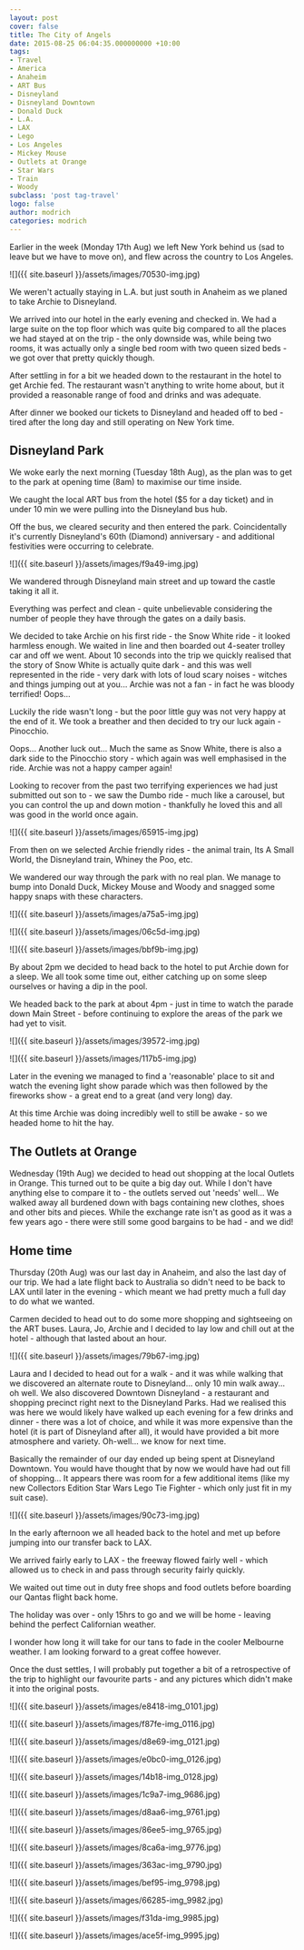 ```yaml
---
layout: post
cover: false
title: The City of Angels
date: 2015-08-25 06:04:35.000000000 +10:00
tags: 
- Travel
- America
- Anaheim
- ART Bus
- Disneyland
- Disneyland Downtown
- Donald Duck
- L.A.
- LAX
- Lego
- Los Angeles
- Mickey Mouse
- Outlets at Orange
- Star Wars
- Train
- Woody
subclass: 'post tag-travel'
logo: false
author: modrich
categories: modrich
---
```

Earlier in the week (Monday 17th Aug) we left New York behind us (sad to leave but we have to move on), and flew across the country to Los Angeles.

![]({{ site.baseurl }}/assets/images/70530-img.jpg)

We weren't actually staying in L.A. but just south in Anaheim as we planed to take Archie to Disneyland.

We arrived into our hotel in the early evening and checked in. We had a large suite on the top floor which was quite big compared to all the places we had stayed at on the trip - the only downside was, while being two rooms, it was actually only a single bed room with two queen sized beds - we got over that pretty quickly though.

After settling in for a bit we headed down to the restaurant in the hotel to get Archie fed. The restaurant wasn't anything to write home about, but it provided a reasonable range of food and drinks and was adequate.

After dinner we booked our tickets to Disneyland and headed off to bed - tired after the long day and still operating on New York time.

## Disneyland Park

We woke early the next morning (Tuesday 18th Aug), as the plan was to get to the park at opening time (8am) to maximise our time inside.

We caught the local ART bus from the hotel ($5 for a day ticket) and in under 10 min we were pulling into the Disneyland bus hub.

Off the bus, we cleared security and then entered the park. Coincidentally it's currently Disneyland's 60th (Diamond) anniversary - and additional festivities were occurring to celebrate.

![]({{ site.baseurl }}/assets/images/f9a49-img.jpg)

We wandered through Disneyland main street and up toward the castle taking it all it.

Everything was perfect and clean - quite unbelievable considering the number of people they have through the gates on a daily basis.

We decided to take Archie on his first ride - the Snow White ride - it looked harmless enough. We waited in line and then boarded out 4-seater trolley car and off we went. About 10 seconds into the trip we quickly realised that the story of Snow White is actually quite dark - and this was well represented in the ride - very dark with lots of loud scary noises - witches and things jumping out at you... Archie was not a fan - in fact he was bloody terrified! Oops...

Luckily the ride wasn't long - but the poor little guy was not very happy at the end of it. We took a breather and then decided to try our luck again - Pinocchio.

Oops... Another luck out... Much the same as Snow White, there is also a dark side to the Pinocchio story - which again was well emphasised in the ride. Archie was not a happy camper again!

Looking to recover from the past two terrifying experiences we had just submitted out son to - we saw the Dumbo ride - much like a carousel, but you can control the up and down motion - thankfully he loved this and all was good in the world once again.

![]({{ site.baseurl }}/assets/images/65915-img.jpg)

From then on we selected Archie friendly rides - the animal train, Its A Small World, the Disneyland train, Whiney the Poo, etc.

We wandered our way through the park with no real plan. We manage to bump into Donald Duck, Mickey Mouse and Woody and snagged some happy snaps with these characters.

![]({{ site.baseurl }}/assets/images/a75a5-img.jpg)

![]({{ site.baseurl }}/assets/images/06c5d-img.jpg)

![]({{ site.baseurl }}/assets/images/bbf9b-img.jpg)

By about 2pm we decided to head back to the hotel to put Archie down for a sleep. We all took some time out, either catching up on some sleep ourselves or having a dip in the pool.

We headed back to the park at about 4pm - just in time to watch the parade down Main Street - before continuing to explore the areas of the park we had yet to visit.

![]({{ site.baseurl }}/assets/images/39572-img.jpg)

![]({{ site.baseurl }}/assets/images/117b5-img.jpg)

Later in the evening we managed to find a 'reasonable' place to sit and watch the evening light show parade which was then followed by the fireworks show - a great end to a great (and very long) day.

At this time Archie was doing incredibly well to still be awake - so we headed home to hit the hay.

## The Outlets at Orange

Wednesday (19th Aug) we decided to head out shopping at the local Outlets in Orange. This turned out to be quite a big day out. While I don't have anything else to compare it to - the outlets served out 'needs' well... We walked away all burdened down with bags containing new clothes, shoes and other bits and pieces. While the exchange rate isn't as good as it was a few years ago - there were still some good bargains to be had - and we did!

## Home time

Thursday (20th Aug) was our last day in Anaheim, and also the last day of our trip. We had a late flight back to Australia so didn't need to be back to LAX until later in the evening - which meant we had pretty much a full day to do what we wanted.

Carmen decided to head out to do some more shopping and sightseeing on the ART buses. Laura, Jo, Archie and I decided to lay low and chill out at the hotel - although that lasted about an hour.

![]({{ site.baseurl }}/assets/images/79b67-img.jpg)

Laura and I decided to head out for a walk - and it was while walking that we discovered an alternate route to Disneyland... only 10 min walk away... oh well. We also discovered Downtown Disneyland - a restaurant and shopping precinct right next to the Disneyland Parks. Had we realised this was here we would likely have walked up each evening for a few drinks and dinner - there was a lot of choice, and while it was more expensive than the hotel (it is part of Disneyland after all), it would have provided a bit more atmosphere and variety. Oh-well... we know for next time.

Basically the remainder of our day ended up being spent at Disneyland Downtown. You would have thought that by now we would have had out fill of shopping... It appears there was room for a few additional items (like my new Collectors Edition Star Wars Lego Tie Fighter - which only just fit in my suit case).

![]({{ site.baseurl }}/assets/images/90c73-img.jpg)

In the early afternoon we all headed back to the hotel and met up before jumping into our transfer back to LAX.

We arrived fairly early to LAX - the freeway flowed fairly well - which allowed us to check in and pass through security fairly quickly.

We waited out time out in duty free shops and food outlets before boarding our Qantas flight back home.

The holiday was over - only 15hrs to go and we will be home - leaving behind the perfect Californian weather.

I wonder how long it will take for our tans to fade in the cooler Melbourne weather. I am looking forward to a great coffee however.

Once the dust settles, I will probably put together a bit of a retrospective of the trip to highlight our favourite parts - and any pictures which didn't make it into the original posts.

![]({{ site.baseurl }}/assets/images/e8418-img_0101.jpg)

![]({{ site.baseurl }}/assets/images/f87fe-img_0116.jpg)

![]({{ site.baseurl }}/assets/images/d8e69-img_0121.jpg)

![]({{ site.baseurl }}/assets/images/e0bc0-img_0126.jpg)

![]({{ site.baseurl }}/assets/images/14b18-img_0128.jpg)

![]({{ site.baseurl }}/assets/images/1c9a7-img_9686.jpg)

![]({{ site.baseurl }}/assets/images/d8aa6-img_9761.jpg)

![]({{ site.baseurl }}/assets/images/86ee5-img_9765.jpg)

![]({{ site.baseurl }}/assets/images/8ca6a-img_9776.jpg)

![]({{ site.baseurl }}/assets/images/363ac-img_9790.jpg)

![]({{ site.baseurl }}/assets/images/bef95-img_9798.jpg)

![]({{ site.baseurl }}/assets/images/66285-img_9982.jpg)

![]({{ site.baseurl }}/assets/images/f31da-img_9985.jpg)

![]({{ site.baseurl }}/assets/images/ace5f-img_9995.jpg)

